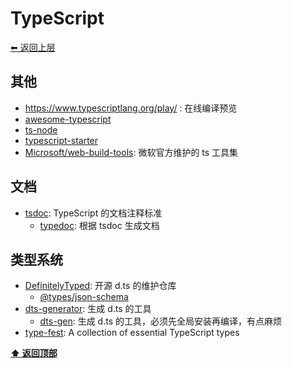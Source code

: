 <a name="top"></a>
# TypeScript

[⬅︎ 返回上层](../#typescript)


## 其他

- https://www.typescriptlang.org/play/  : 在线编译预览
- [awesome-typescript](https://github.com/dzharii/awesome-typescript)
- [ts-node](https://github.com/TypeStrong/ts-node)
- [typescript-starter](https://github.com/bitjson/typescript-starter)
- [Microsoft/web-build-tools](https://github.com/Microsoft/web-build-tools): 微软官方维护的 ts 工具集

## 文档

- [tsdoc](https://github.com/Microsoft/tsdoc): TypeScript 的文档注释标准
  - [typedoc](https://github.com/TypeStrong/typedoc): 根据 tsdoc 生成文档

## 类型系统

- [DefinitelyTyped](https://github.com/DefinitelyTyped/DefinitelyTyped): 开源 d.ts 的维护仓库
  - [@types/json-schema](https://github.com/kriszyp/json-schema)
- [dts-generator](https://github.com/SitePen/dts-generator): 生成 d.ts 的工具
  - [dts-gen](https://github.com/Microsoft/dts-gen): 生成 d.ts 的工具，必须先全局安装再编译，有点麻烦
- [type-fest](https://github.com/sindresorhus/type-fest): A collection of essential TypeScript types


**[⬆ 返回顶部](#top)**
